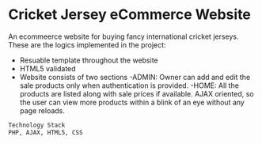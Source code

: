 # Cricket Jersey eCommerce Website
An ecommeerce website for buying fancy international cricket jerseys.
These are the logics implemented in the project:
- Resuable template throughout the website
- HTML5 validated
- Website consists of two sections 
    -ADMIN: Owner can add and edit the sale products only when authentication is provided.
    -HOME: All the products are listed along with sale prices if available. AJAX oriented,            so the user can view more products within a blink of an eye without any page              reloads.

```sh
Technology Stack
PHP, AJAX, HTML5, CSS
```

